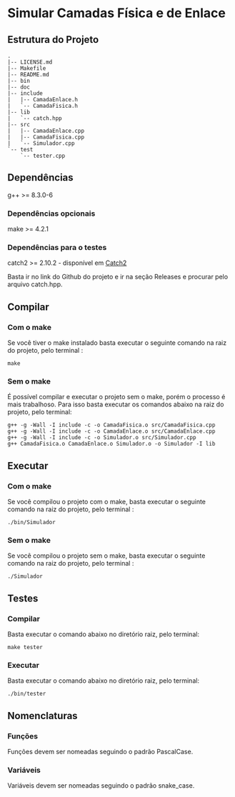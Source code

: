 # Simular Camadas Física e de Enlace

## Estrutura do Projeto 

```text
.
|-- LICENSE.md
|-- Makefile
|-- README.md
|-- bin
|-- doc
|-- include
|   |-- CamadaEnlace.h
|   `-- CamadaFisica.h
|-- lib
|   `-- catch.hpp
|-- src
|   |-- CamadaEnlace.cpp
|   |-- CamadaFisica.cpp
|   `-- Simulador.cpp
`-- test
    `-- tester.cpp
```

## Dependências

g++ >= 8.3.0-6 

### Dependências opcionais

make >= 4.2.1

### Dependências para o testes

catch2 >= 2.10.2 - disponível em [Catch2](https://github.com/catchorg/Catch2)

Basta ir no link do Github do projeto e ir na seção Releases e procurar pelo
arquivo catch.hpp.

## Compilar

### Com o make

Se você tiver o make instalado basta executar o seguinte comando na raiz do
projeto, pelo terminal :

```shell
make
```

### Sem o make

É possível compilar e executar o projeto sem o make, porém o processo é mais
trabalhoso. Para isso basta executar os comandos abaixo na raiz do projeto, pelo
terminal:

```shell
g++ -g -Wall -I include -c -o CamadaFisica.o src/CamadaFisica.cpp
g++ -g -Wall -I include -c -o CamadaEnlace.o src/CamadaEnlace.cpp
g++ -g -Wall -I include -c -o Simulador.o src/Simulador.cpp
g++ CamadaFisica.o CamadaEnlace.o Simulador.o -o Simulador -I lib
```

## Executar

### Com o make

Se você compilou o projeto com o make, basta executar o seguinte comando na raiz
do projeto, pelo terminal :

```shell
./bin/Simulador
```

### Sem o make

Se você compilou o projeto sem o make, basta executar o seguinte comando na raiz
do projeto, pelo terminal :

```shell
./Simulador
```

## Testes

### Compilar

Basta executar o comando abaixo no diretório raiz, pelo terminal:

```shell
make tester
```

### Executar

Basta executar o comando abaixo no diretório raiz, pelo terminal:

```shell
./bin/tester
```

## Nomenclaturas

### Funções

Funções devem ser nomeadas seguindo o padrão PascalCase.

### Variáveis

Variáveis devem ser nomeadas seguindo o padrão snake_case.
